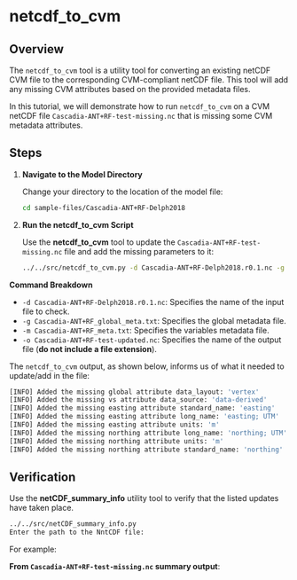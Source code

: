 # netcdf_to_cvm

## Overview

The `netcdf_to_cvm` tool is a utility tool for converting an existing netCDF CVM file to the corresponding CVM-compliant netCDF file. This tool will add any missing CVM attributes based on the provided metadata files.

In this tutorial, we will demonstrate how to run `netcdf_to_cvm` on a CVM netCDF file `Cascadia-ANT+RF-test-missing.nc` that is missing some CVM metadata attributes.

## Steps

1. **Navigate to the Model Directory**

   Change your directory to the location of the model file:

   ```bash
   cd sample-files/Cascadia-ANT+RF-Delph2018
   ```

2. **Run the netcdf_to_cvm Script**

   Use the **netcdf_to_cvm** tool to update the `Cascadia-ANT+RF-test-missing.nc` file and add the missing parameters to it:

   ```bash
   ../../src/netcdf_to_cvm.py -d Cascadia-ANT+RF-Delph2018.r0.1.nc -g Cascadia-ANT+RF_global_meta.txt -m Cascadia-ANT+RF_meta.txt -o Cascadia-ANT+RF-test-updated
   ```

**Command Breakdown**

- `-d Cascadia-ANT+RF-Delph2018.r0.1.nc`: Specifies the name of the input file to check.
- `-g Cascadia-ANT+RF_global_meta.txt`: Specifies the global metadata file.
- `-m Cascadia-ANT+RF_meta.txt`: Specifies the variables metadata file.
- `-o Cascadia-ANT+RF-test-updated.nc`: Specifies the name of the output file (**do not include a file extension**).

The `netcdf_to_cvm` output, as shown below, informs us of what it needed to update/add in the file:

```bash
[INFO] Added the missing global attribute data_layout: 'vertex'
[INFO] Added the missing vs attribute data_source: 'data-derived'
[INFO] Added the missing easting attribute standard_name: 'easting'
[INFO] Added the missing easting attribute long_name: 'easting; UTM'
[INFO] Added the missing easting attribute units: 'm'
[INFO] Added the missing northing attribute long_name: 'northing; UTM'
[INFO] Added the missing northing attribute units: 'm'
[INFO] Added the missing northing attribute standard_name: 'northing'
```

## Verification

Use the **netCDF_summary_info** utility tool to verify that the listed updates have taken place.

```bash
../../src/netCDF_summary_info.py
Enter the path to the NntCDF file:
```

For example:

**From `Cascadia-ANT+RF-test-missing.nc` summary output**:
